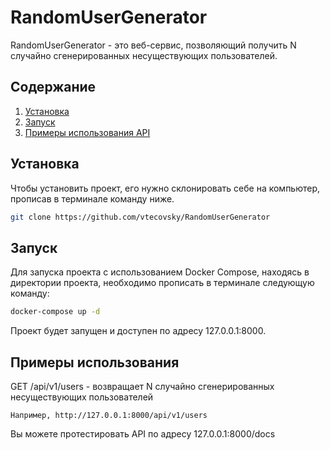 # RandomUserGenerator
RandomUserGenerator - это веб-сервис, позволяющий получить N случайно сгенерированных несуществующих пользователей. 

## Содержание

1. [Установка](#установка)
2. [Запуск](#запуск)
3. [Примеры использования API](#примеры-использования)

## Установка

Чтобы установить проект, его нужно склонировать себе на компьютер, прописав в терминале команду ниже.
```bash
git clone https://github.com/vtecovsky/RandomUserGenerator
```

## Запуск

Для запуска проекта с использованием Docker Compose, находясь в директории проекта, необходимо прописать в терминале следующую команду: 

```bash
docker-compose up -d
```

Проект будет запущен и доступен по адресу 127.0.0.1:8000.

## Примеры использования

GET /api/v1/users - возвращает N случайно сгенерированных несуществующих пользователей

    Например, http://127.0.0.1:8000/api/v1/users

Вы можете протестировать API по адресу 127.0.0.1:8000/docs
